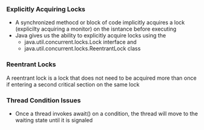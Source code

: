 
### Explicitly Acquiring Locks
- A synchronized methocd or block of code implicitly acquires a lock (explicilty acquiring a monitor) on the isntance before executing
- Java gives us the ability to explicitly acquire locks using the 
    - java.util.concurrent.locks.Lock interface and
    - java.util.concurrent.locks.ReentrantLock class

### Reentrant Locks
A reentrant lock is a lock that does not need to be acquired more than once if entering a second critical section on the same lock


### Thread Condition Issues
- Once a thread invokes await() on a condition, the thread will move to the waiting state until it is signaled
